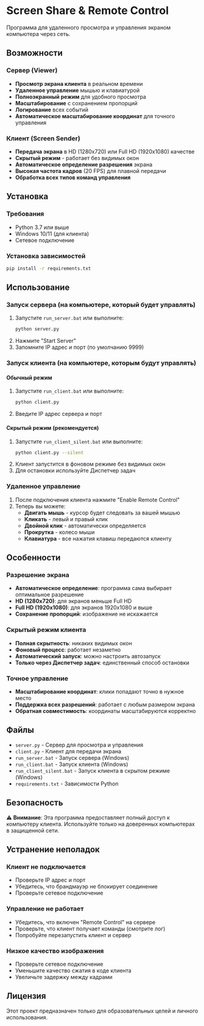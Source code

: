 # Screen Share & Remote Control

Программа для удаленного просмотра и управления экраном компьютера через сеть.

## Возможности

### Сервер (Viewer)
- **Просмотр экрана клиента** в реальном времени
- **Удаленное управление** мышью и клавиатурой
- **Полноэкранный режим** для удобного просмотра
- **Масштабирование** с сохранением пропорций
- **Логирование** всех событий
- **Автоматическое масштабирование координат** для точного управления

### Клиент (Screen Sender)
- **Передача экрана** в HD (1280x720) или Full HD (1920x1080) качестве
- **Скрытый режим** - работает без видимых окон
- **Автоматическое определение разрешения** экрана
- **Высокая частота кадров** (20 FPS) для плавной передачи
- **Обработка всех типов команд управления**

## Установка

### Требования
- Python 3.7 или выше
- Windows 10/11 (для клиента)
- Сетевое подключение

### Установка зависимостей
```bash
pip install -r requirements.txt
```

## Использование

### Запуск сервера (на компьютере, который будет управлять)
1. Запустите `run_server.bat` или выполните:
   ```bash
   python server.py
   ```
2. Нажмите "Start Server"
3. Запомните IP адрес и порт (по умолчанию 9999)

### Запуск клиента (на компьютере, которым будут управлять)

#### Обычный режим
1. Запустите `run_client.bat` или выполните:
   ```bash
   python client.py
   ```
2. Введите IP адрес сервера и порт

#### Скрытый режим (рекомендуется)
1. Запустите `run_client_silent.bat` или выполните:
   ```bash
   python client.py --silent
   ```
2. Клиент запустится в фоновом режиме без видимых окон
3. Для остановки используйте Диспетчер задач

### Удаленное управление
1. После подключения клиента нажмите "Enable Remote Control"
2. Теперь вы можете:
   - **Двигать мышь** - курсор будет следовать за вашей мышью
   - **Кликать** - левый и правый клик
   - **Двойной клик** - автоматически определяется
   - **Прокрутка** - колесо мыши
   - **Клавиатура** - все нажатия клавиш передаются клиенту

## Особенности

### Разрешение экрана
- **Автоматическое определение**: программа сама выбирает оптимальное разрешение
- **HD (1280x720)**: для экранов меньше Full HD
- **Full HD (1920x1080)**: для экранов 1920x1080 и выше
- **Сохранение пропорций**: изображение не искажается

### Скрытый режим клиента
- **Полная скрытность**: никаких видимых окон
- **Фоновый процесс**: работает незаметно
- **Автоматический запуск**: можно настроить автозапуск
- **Только через Диспетчер задач**: единственный способ остановки

### Точное управление
- **Масштабирование координат**: клики попадают точно в нужное место
- **Поддержка всех разрешений**: работает с любым размером экрана
- **Обратная совместимость**: координаты масштабируются корректно

## Файлы

- `server.py` - Сервер для просмотра и управления
- `client.py` - Клиент для передачи экрана
- `run_server.bat` - Запуск сервера (Windows)
- `run_client.bat` - Запуск клиента (Windows)
- `run_client_silent.bat` - Запуск клиента в скрытом режиме (Windows)
- `requirements.txt` - Зависимости Python

## Безопасность

⚠️ **Внимание**: Эта программа предоставляет полный доступ к компьютеру клиента. Используйте только на доверенных компьютерах в защищенной сети.

## Устранение неполадок

### Клиент не подключается
- Проверьте IP адрес и порт
- Убедитесь, что брандмауэр не блокирует соединение
- Проверьте сетевое подключение

### Управление не работает
- Убедитесь, что включен "Remote Control" на сервере
- Проверьте, что клиент получает команды (смотрите лог)
- Попробуйте перезапустить клиент и сервер

### Низкое качество изображения
- Проверьте сетевое подключение
- Уменьшите качество сжатия в коде клиента
- Увеличьте задержку между кадрами

## Лицензия

Этот проект предназначен только для образовательных целей и личного использования. 